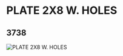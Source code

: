 # PLATE 2X8 W. HOLES
## 3738
![PLATE 2X8 W. HOLES](https://lc-www-live-s.legocdn.com/media/bricks/5/2/373802.jpg)